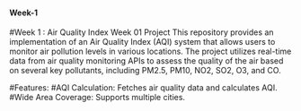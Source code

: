 #### Week-1
#Week 1 : Air Quality Index Week 01 Project
This repository provides an implementation of an Air Quality Index (AQI) system that allows users to monitor air pollution levels in various locations. The project utilizes real-time data from air quality monitoring APIs to assess the quality of the air based on several key pollutants, including PM2.5, PM10, NO2, SO2, O3, and CO.

#Features:
#AQI Calculation: 
Fetches air quality data and calculates AQI.
#Wide Area Coverage: 
Supports multiple cities.

